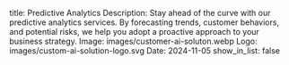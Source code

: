 title: Predictive Analytics
Description: Stay ahead of the curve with our predictive analytics services. By forecasting trends, customer behaviors, and potential risks, we help you adopt a proactive approach to your business strategy.
Image: images/customer-ai-soluton.webp
Logo: images/custom-ai-solution-logo.svg
Date: 2024-11-05
show_in_list: false 